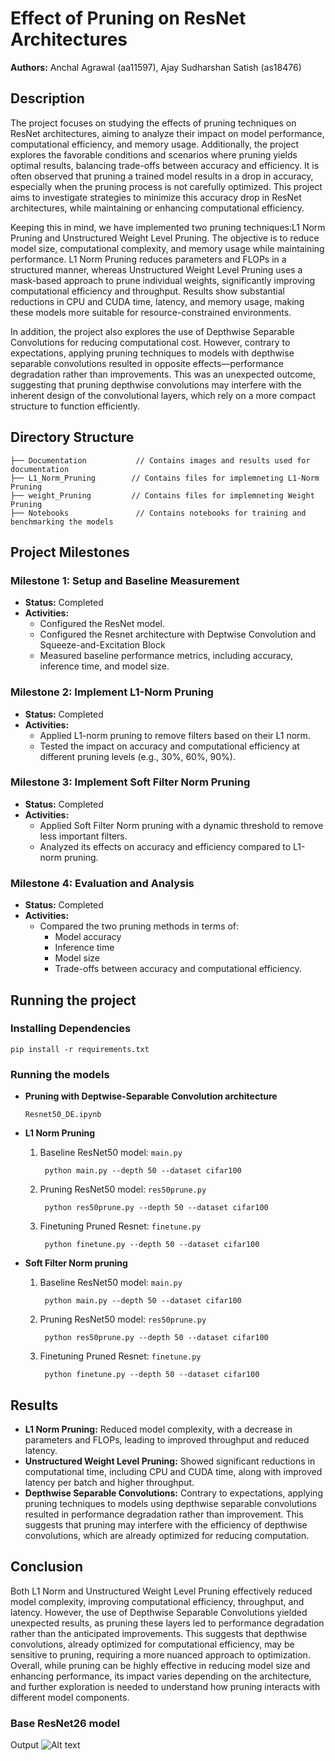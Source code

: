 # Effect of Pruning on ResNet Architectures

**Authors:** Anchal Agrawal (aa11597), Ajay Sudharshan Satish (as18476)

## Description 
The project focuses on studying the effects of pruning techniques on ResNet architectures, aiming to analyze their impact on model performance, computational efficiency, and memory usage. Additionally, the project explores the favorable conditions and scenarios where pruning yields optimal results, balancing trade-offs between accuracy and efficiency. It is often observed that pruning a trained model results in a drop in accuracy, especially when the pruning process is not carefully optimized. This project aims to investigate strategies to minimize this accuracy drop in ResNet architectures, while maintaining or enhancing computational efficiency.

Keeping this in mind, we have implemented two pruning techniques:L1 Norm Pruning and Unstructured Weight Level Pruning. The objective is to reduce model size, computational complexity, and memory usage while maintaining performance. L1 Norm Pruning reduces parameters and FLOPs in a structured manner, whereas Unstructured Weight Level Pruning uses a mask-based approach to prune individual weights, significantly improving computational efficiency and throughput. Results show substantial reductions in CPU and CUDA time, latency, and memory usage, making these models more suitable for resource-constrained environments. 

In addition, the project also explores the use of Depthwise Separable Convolutions for reducing computational cost. However, contrary to expectations, applying pruning techniques to models with depthwise separable convolutions resulted in opposite effects—performance degradation rather than improvements. This was an unexpected outcome, suggesting that pruning depthwise convolutions may interfere with the inherent design of the convolutional layers, which rely on a more compact structure to function efficiently.


## Directory Structure

```
├── Documentation           // Contains images and results used for documentation  
├── L1_Norm_Pruning        // Contains files for implemneting L1-Norm Pruning
├── weight_Pruning         // Contains files for implemneting Weight Pruning
├── Notebooks               // Contains notebooks for training and benchmarking the models  
```
## Project Milestones

### Milestone 1: Setup and Baseline Measurement
- **Status:** Completed  
- **Activities:**
  - Configured the ResNet model.
  - Configured the Resnet architecture with Deptwise Convolution and Squeeze-and-Excitation Block
  - Measured baseline performance metrics, including accuracy, inference time, and model size.

### Milestone 2: Implement L1-Norm Pruning
- **Status:** Completed  
- **Activities:**
  - Applied L1-norm pruning to remove filters based on their L1 norm.
  - Tested the impact on accuracy and computational efficiency at different pruning levels (e.g., 30%, 60%, 90%).

### Milestone 3: Implement Soft Filter Norm Pruning
- **Status:** Completed  
- **Activities:**
  - Applied Soft Filter Norm pruning with a dynamic threshold to remove less important filters.
  - Analyzed its effects on accuracy and efficiency compared to L1-norm pruning.

### Milestone 4: Evaluation and Analysis
- **Status:** Completed  
- **Activities:**
  - Compared the two pruning methods in terms of:
    - Model accuracy
    - Inference time
    - Model size
    - Trade-offs between accuracy and computational efficiency.

## Running the project

### Installing Dependencies
```
pip install -r requirements.txt
```

### Running the models
- **Pruning with Deptwise-Separable Convolution architecture**
    ```
    Resnet50_DE.ipynb
    ```
- **L1 Norm Pruning**
  1) Baseline ResNet50 model:  `main.py`
     ```
      python main.py --depth 50 --dataset cifar100
      ```
  2) Pruning ResNet50 model: `res50prune.py`
     ```
      python res50prune.py --depth 50 --dataset cifar100
      ```
  3) Finetuning Pruned Resnet: `finetune.py`
     ```
      python finetune.py --depth 50 --dataset cifar100
      ```


- **Soft Filter Norm pruning**
  1) Baseline ResNet50 model:  `main.py`
     ```
      python main.py --depth 50 --dataset cifar100
      ```
  2) Pruning ResNet50 model: `res50prune.py`
     ```
      python res50prune.py --depth 50 --dataset cifar100
      ```

  4) Finetuning Pruned Resnet: `finetune.py`
     ```
      python finetune.py --depth 50 --dataset cifar100
      ```

## Results

- **L1 Norm Pruning:**
  Reduced model complexity, with a decrease in parameters and FLOPs, leading to improved throughput and reduced latency.
- **Unstructured Weight Level Pruning:**
  Showed significant reductions in computational time, including CPU and CUDA time, along with improved latency per batch and higher throughput.
- **Depthwise Separable Convolutions:**
  Contrary to expectations, applying pruning techniques to models using depthwise separable convolutions resulted in performance degradation rather than improvement. This suggests that pruning may interfere with the efficiency of depthwise convolutions, which are already optimized for reducing computation.

## Conclusion

Both L1 Norm and Unstructured Weight Level Pruning effectively reduced model complexity, improving computational efficiency, throughput, and latency. However, the use of Depthwise Separable Convolutions yielded unexpected results, as pruning these layers led to performance degradation rather than the anticipated improvements. This suggests that depthwise convolutions, already optimized for computational efficiency, may be sensitive to pruning, requiring a more nuanced approach to optimization. Overall, while pruning can be highly effective in reducing model size and enhancing performance, its impact varies depending on the architecture, and further exploration is needed to understand how pruning interacts with different model components.

### Base ResNet26 model
Output 
![Alt text](https://github.com/Ajsat3801/HPML-Project/blob/main/Documentation/ResNet26_base_output.png "Architecture")
